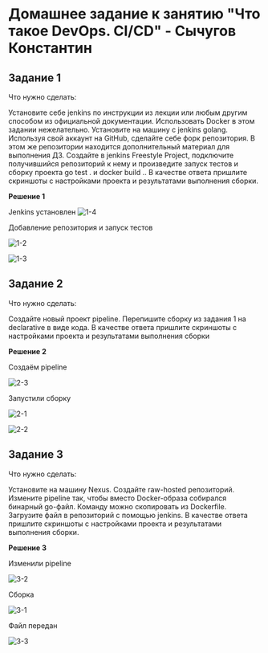 # Домашнее задание к занятию "Что такое DevOps. СI/СD" - Сычугов Константин

## **Задание 1**
Что нужно сделать:

Установите себе jenkins по инструкции из лекции или любым другим способом из официальной документации. Использовать Docker в этом задании нежелательно.
Установите на машину с jenkins golang.
Используя свой аккаунт на GitHub, сделайте себе форк репозитория. В этом же репозитории находится дополнительный материал для выполнения ДЗ.
Создайте в jenkins Freestyle Project, подключите получившийся репозиторий к нему и произведите запуск тестов и сборку проекта go test . и docker build ..
В качестве ответа пришлите скриншоты с настройками проекта и результатами выполнения сборки.

**Решение 1**

Jenkins установлен
![1-4](https://user-images.githubusercontent.com/125235217/235413065-cecaf020-a603-48bf-a793-dafcf61d1baf.png)

Добавление репозитория и запуск тестов

![1-2](https://user-images.githubusercontent.com/125235217/235413093-d4a6f79f-4944-4a25-bd67-513636edaceb.png)

![1-3](https://user-images.githubusercontent.com/125235217/235413099-00d87afb-ff66-4475-86b4-1156b0d21b57.png)

## **Задание 2**
Что нужно сделать:

Создайте новый проект pipeline.
Перепишите сборку из задания 1 на declarative в виде кода.
В качестве ответа пришлите скриншоты с настройками проекта и результатами выполнения сборки

**Решение 2**

Создаём pipeline

![2-3](https://user-images.githubusercontent.com/125235217/235413179-8c69191a-03f8-4930-b1ca-b1713e552b5c.png)

Запустили сборку

![2-1](https://user-images.githubusercontent.com/125235217/235413197-eee8659a-0255-434e-b6e8-cb4aeb10cf77.png)

![2-2](https://user-images.githubusercontent.com/125235217/235413209-742212c9-ba24-40d7-bbe3-138cf8e928c1.png)

## **Задание 3**
Что нужно сделать:

Установите на машину Nexus.
Создайте raw-hosted репозиторий.
Измените pipeline так, чтобы вместо Docker-образа собирался бинарный go-файл. Команду можно скопировать из Dockerfile.
Загрузите файл в репозиторий с помощью jenkins.
В качестве ответа пришлите скриншоты с настройками проекта и результатами выполнения сборки.

**Решение 3**

Изменили pipeline

![3-2](https://user-images.githubusercontent.com/125235217/235413256-05a9e774-52d3-4d75-a42b-55f53bc3bdd4.png)

Сборка

![3-1](https://user-images.githubusercontent.com/125235217/235413261-29257ebb-a9cf-4397-ae4e-72e52b8693a2.png)

Файл передан

![3-3](https://user-images.githubusercontent.com/125235217/235413271-dd7c557e-548f-440b-addd-f6ba2b6ad678.png)
